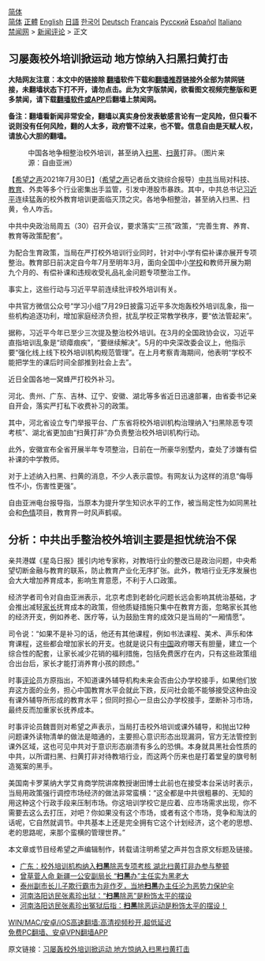  <!-- 面包屑导航 --> <div class="breadcrumb"><!-- GTranslate: https://gtranslate.io/ -->  <div class="switcher notranslate">  <div class="selected">  <a href="#" onclick="return false;"> 简体</a>  </div>  <div class="option">  <a href="https://www.bannedbook.org" onclick="doGTranslate('zh-CN|zh-CN');jQuery('div.switcher div.selected a').html(jQuery(this).html());return false;" title="简体中文" class="nturl selected"> 简体</a>  <a href="https://www.bannedbook.org/zh-tw/" onclick="doGTranslate('zh-CN|zh-TW');jQuery('div.switcher div.selected a').html(jQuery(this).html());return false;" title="繁體中文" class="nturl"> 正體</a>  <a href="https://www.bannedbook.org/en/" onclick="doGTranslate('zh-CN|en');jQuery('div.switcher div.selected a').html(jQuery(this).html());return false;" title="English" class="nturl"> English</a>  <a href="https://www.bannedbook.org/ja/" onclick="doGTranslate('zh-CN|ja');jQuery('div.switcher div.selected a').html(jQuery(this).html());return false;" title="日本語" class="nturl"> 日語</a>  <a href="https://www.bannedbook.org/ko/" onclick="doGTranslate('zh-CN|ko');jQuery('div.switcher div.selected a').html(jQuery(this).html());return false;" title="한국어" class="nturl"> 한국어</a>  <a href="https://www.bannedbook.org/de/" onclick="doGTranslate('zh-CN|de');jQuery('div.switcher div.selected a').html(jQuery(this).html());return false;" title="Deutsch" class="nturl"> Deutsch</a>  <a href="https://www.bannedbook.org/fr/" onclick="doGTranslate('zh-CN|fr');jQuery('div.switcher div.selected a').html(jQuery(this).html());return false;" title="Français" class="nturl"> Français</a>  <a href="https://www.bannedbook.org/ru/" onclick="doGTranslate('zh-CN|ru');jQuery('div.switcher div.selected a').html(jQuery(this).html());return false;" title="Русский" class="nturl"> Русский</a>  <a href="https://www.bannedbook.org/es/" onclick="doGTranslate('zh-CN|es');jQuery('div.switcher div.selected a').html(jQuery(this).html());return false;" title="Español" class="nturl"> Español</a>  <a href="https://www.bannedbook.org/it/" onclick="doGTranslate('zh-CN|it');jQuery('div.switcher div.selected a').html(jQuery(this).html());return false;" title="Italiano" class="nturl"> Italiano</a>  </div>  </div>      <div class='breadcrumb-sub'><!-- Breadcrumb NavXT 6.3.0 --> <a href="https://www.bannedbook.org/" class="home">禁闻网</a> &gt; <a href="https://www.bannedbook.org/bnews/comments/" class="category">新闻评论</a> &gt; 正文</div></div><h2>习屡轰校外培训掀运动 地方惊纳入扫黑扫黄打击</h2> <p class="notice"><b>大陆网友注意：本文中的链接除 <a href="https://github.com/bannedbook/fanqiang" >翻墙</a>软件下载和<a href="https://github.com/killgcd/justmysocks/blob/master/README.md">翻墙推荐</a>链接外全部为禁网链接，未翻墙状态下打不开，请勿点击。此为文字版禁闻，欲看图文视频完整版和更多禁闻，请下载<a href="https://github.com/bannedbook/fanqiang">翻墙软件或APP</a>后翻墙上禁闻网。</p><p>备注：翻墙看新闻非常安全，翻墙以真实身份发表敏感言论有一定风险，但只看不说则没有任何风险，翻的人太多，政府管不过来，也不管。信息自由是天赋人权，请放心大胆的翻墙。</b></p>  <div class="entry"> <figure><figcaption>中国各地争相整治校外培训，甚至纳入<a href="https://www.bannedbook.org/bnews/tag/%E6%89%AB%E9%BB%91/" class="st_tag internal_tag" rel="tag" title="标签 扫黑 下的日志">扫黑</a>、<a href="https://www.bannedbook.org/bnews/tag/%e6%89%ab%e9%bb%84/" class="st_tag internal_tag" rel="tag" title="标签 扫黄 下的日志">扫黄</a>打非。（图片来源：自由亚洲）</figcaption></figure> <p>【<span class='wp_keywordlink_affiliate'><a href="https://www.soundofhope.org" title="希望之声" target="_blank">希望之声</a></span>2021年7月30日】（<a href="https://www.bannedbook.org/bnews/tag/%e5%b8%8c%e6%9c%9b%e4%b9%8b%e5%a3%b0/" class="st_tag internal_tag" rel="tag" title="标签 希望之声 下的日志">希望之声</a>记者岳文骁综合报导）<a href="https://www.bannedbook.org/bnews/tag/%e4%b8%ad%e5%85%b1/" class="st_tag internal_tag" rel="tag" title="标签 中共 下的日志">中共</a>当局对科技、<a href="https://www.bannedbook.org/bnews/tag/%e6%95%99%e8%82%b2/" class="st_tag internal_tag" rel="tag" title="标签 教育 下的日志">教育</a>、外卖等多个行业密集出手监管，引发中港股市暴跌。其中，中共总书记<a href="https://www.bannedbook.org/bnews/tag/%e4%b9%a0%e8%bf%91%e5%b9%b3/" class="st_tag internal_tag" rel="tag" title="标签 习近平 下的日志">习近平</a>连续猛轰的校外教育培训更面临灭顶之灾。各地争相整治，甚至纳入扫黑、扫黄，令人咋舌。</p> <p>中共中央政治局周五（30）召开会议，要求落实“三孩”政策，“完善生育、养育、教育等政策配套”。</p> <p>为配合生育政策，当局在严打校外培训行业同时，针对中小学有偿补课亦展开专项整治。教育部日前决定自今年7月至明年3月，面向全国中小<a href="https://www.bannedbook.org/bnews/tag/%e5%ad%a6%e6%a0%a1/" class="st_tag internal_tag" rel="tag" title="标签 学校 下的日志">学校</a>和教师开展为期九个月的、有偿补课和违规收受礼品礼金问题专项整治工作。</p> <p>事实上，这些行动与习近平早前连续批评校外培训有关。</p> <p>中共官方微信公众号“学习小组”7月29日披露习近平多次炮轰校外培训乱象，指一些机构追逐功利，增加家庭经济负担，扰乱学校正常教学秩序，要“依法管起来”。</p>  <p>据称，习近平今年已至少三次提及整治校外培训。在3月的全国政协会议，习近平直指培训乱象是“顽瘴痼疾”，“要继续解决”。5月的中央深改委会议上，他指示要“强化线上线下校外培训机构规范管理”。在上月考察青海期间，他表明“学校不能把学生的课后时间全部推到社会上去”。</p> <p>近日全国各地一窝蜂严打校外补习。</p> <p>河北、贵州、广东、吉林、辽宁、安徽、湖北等多省近日迅速部署，由省委书记亲自开会，落实严打私下收费补习的政策。</p> <p>其中，河北省设立专门举报平台、广东省将校外培训机构治理纳入“扫黑除恶专项考核”、湖北省更加由“扫黄打非”办负责整治校外培训机构行动。</p> <p>此外，安徽宣布全省开展半年专项整治，日前在一所豪华别墅内，查处了涉嫌有偿补课的中学教师。</p>  <p>对于上述纳入扫黑、扫黄的消息，不少人表示震惊。有网友认为这样的消息“侮辱性不小，伤害性更强”。</p> <p>自由亚洲电台报导指，当原本为提升学生知识水平的工作，被当局定性为如同黑社会和<span class='wp_keywordlink'><a href="https://www.bannedbook.org/bnews/tculture/20130726/156255.html" title="天眼所见：色欲的本质是什么" target="_blank">色情</a></span>项目，教育界一时风声鹤唳。</p> <h2>分析：中共出手整治校外培训主要是担忧统治不保</h2> <p>亲共港媒《星岛日报》援引内地专家称，对教培行业的整改已是政治问题，中央希望切断金融与教育的联系，防止教育产业化无序扩张。此外，教培行业无序发展也会大大增加养育成本，影响生育意愿，不利于人口政策。</p> <p>经济学者司令对自由亚洲表示，北京考虑到老龄化问题长远会影响其统治基础，才会推出减轻<a href="https://www.bannedbook.org/bnews/tag/%E5%AE%B6%E9%95%BF/" class="st_tag internal_tag" rel="tag" title="标签 家长 下的日志">家长</a>抚育成本的政策，但他质疑措施只集中在教育方面，忽略家长其他的经济开支，例如养老、医疗等，认为鼓励生育的成效只是当局的“一厢情愿”。</p> <p>司令说：“如果不是补习的话，他还有其他课程，例如书法课程、美术、声乐和体育课程，这些都会增加家长的开支。也就是说只有<span class='wp_keywordlink_affiliate'><a href="https://www.bannedbook.org/" title="中国" target="_blank">中国</a></span>政府哪天有胆量，建立一个综合性的配套，让家长减少花销的福利措施，包括免费医疗在内，只有这些政策组合出台后，家长才能打消养育小孩的顾虑。”</p>  <p>时事<span class='wp_keywordlink_affiliate'><a href="https://www.bannedbook.org/bnews/comments/" title="新闻评论" target="_blank">评论</a></span>员方原指出，不知道课外辅导机构未来会否由公办学校接手，如果他们放弃这方面的业务，担心中国教育水平会就此下跌，反问社会能不能够接受这种由没有课外辅导所形成的教育水平；但同时担心一旦由公办学校接手，垄断补习市场，最终反而加重家长抚养成本。</p> <p>时事评论员魏晋则对希望之声表示，当局打击校外培训或课外辅导，和抛出12种问题课外读物清单的做法是暗通的，主要担心意识形态出现漏洞，官方无法管控到课外区域，这也可见中共对于意识形态崩溃有多么的恐惧。本身就具黑社会性质的中共，以所谓扫黑、扫黄打非对待教培行业，而这两个历来也是打着堂皇的旗号制造冤案的黑手。</p> <p>美国南卡罗莱纳大学艾肯商学院讲席教授谢田博士此前也在接受本台采访时表示，当局用政策强行调控市场经济的做法非常蛮横：“这全都是中共很粗暴的、无知的用这种这个行政手段来压制市场。你这培训学校它是应着、应市场需求出现，你不需要去这么去打压，对吧？你如果没有这个市场，或者有这个市场，竞争和淘汰的话呢，它自然就调节。中共基本上还是完全拥有它这个计划经济，这个老的思想、老的思路呢，来那个蛮横的管理世界。”</p> <p>本文章或节目经希望之声编辑制作，转载请注明希望之声并包含原文标题及链接。 </p> <ul class='op-related-articles' title='相关阅读'> <li><a href='https://www.bannedbook.org/bnews/headline/20210730/1597252.html' target='_blank'>广东：校外培训机构纳入<b>扫黑</b>除恶专项考核 湖北扫黄打非办参与整顿</a></li> <li><a href='https://www.bannedbook.org/bnews/cnnews/20210518/1548897.html' target='_blank'>曾草菅人命 新疆一公安副局长 “<b>扫黑</b>办”主任实为黑老大</a></li> <li><a href='https://www.bannedbook.org/bnews/baitai/20210424/1532688.html' target='_blank'>泰州副市长儿子欺行霸市为非作歹，当地<b>扫黑</b>办主任沦为恶势力保护伞</a></li> <li><a href='https://www.bannedbook.org/bnews/baitai/20210419/1529145.html' target='_blank'>河南洛阳访民张素珍出狱：“<b>扫黑</b>除恶”是粉饰太平的摆设</a></li> <li><a href='https://www.bannedbook.org/bnews/weiquan/20210418/1528954.html' target='_blank'>河南洛阳访民张素珍出冤狱后指&#65306;<b>扫黑</b>除恶运动是粉饰太平的摆设&#65281;</a></li> </ul> <p class="texttj"> <a href="https://github.com/bannedbook/fanqiang/wiki/V2ray%E6%9C%BA%E5%9C%BA" target="_blank">WIN/MAC/安卓/iOS高速翻墙:高清视频秒开,超低延迟</a><br/> <a href="https://github.com/bannedbook/fanqiang/wiki/%E7%A6%81%E9%97%BB%E7%BD%91%E5%AE%89%E5%8D%93%E7%BF%BB%E5%A2%99%E6%96%B0%E9%97%BBAPP" target="_blank">免费PC翻墙、安卓VPN翻墙APP</a></p> <p>原文链接：<a class="src_link"  href="https://www.soundofhope.org/post/530897" target="_blank">习屡轰校外培训掀运动 地方惊纳入扫黑扫黄打击</a></p><a name='sharetosocial'></a>  <div style="margin-bottom:5px;padding-bottom:5px;clear:both"> <div id="archive-pix-1" class="banner-ads"> <!-- AuctionX Display platform tag START --> <div id="26318x728x90x621x_ADSLOT2" clicktrack="%%CLICK_URL_ESC%%"></div> <!-- AuctionX Display platform tag END --> </div> <div id="archive-pix-2" class="banner-ads"> <!-- AuctionX Display platform tag START --> <div id="26315x300x250x621x_ADSLOT2" clicktrack="%%CLICK_URL_ESC%%"></div> <!-- AuctionX Display platform tag END --> </div> </div>  <div id="archive-pix-1" class="banner-ads"> <!-- AuctionX Display platform tag START --> <div id="26318x728x90x621x_ADSLOT3" clicktrack="%%CLICK_URL_ESC%%"></div> <!-- AuctionX Display platform tag END --> </div> </div><!--END ENTRY--> 